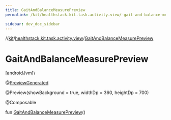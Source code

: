 ```yaml
---
title: GaitAndBalanceMeasurePreview
permalink: /kit/healthstack.kit.task.activity.view/-gait-and-balance-measure-preview.html

sidebar: dev_doc_sidebar
---
```

//[kit](../../kit.html)/[healthstack.kit.task.activity.view](index.html)/[GaitAndBalanceMeasurePreview](-gait-and-balance-measure-preview.html)



# GaitAndBalanceMeasurePreview



[androidJvm]\




@[PreviewGenerated](../healthstack.kit.annotation/-preview-generated/index.html)



@Preview(showBackground = true, widthDp = 360, heightDp = 700)



@Composable



fun [GaitAndBalanceMeasurePreview](-gait-and-balance-measure-preview.html)()




